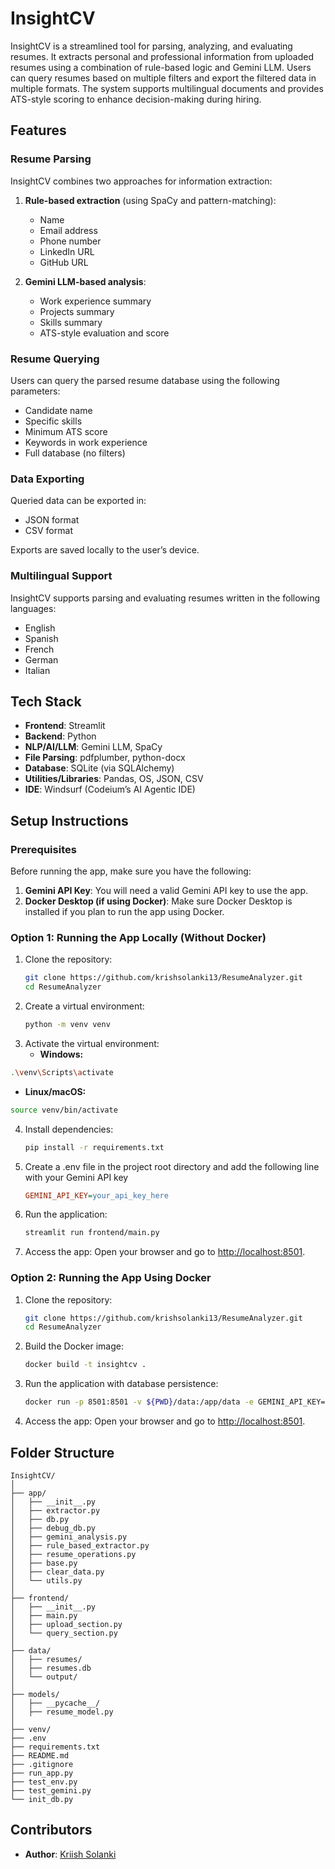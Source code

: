 # InsightCV

InsightCV is a streamlined tool for parsing, analyzing, and evaluating resumes. It extracts personal and professional information from uploaded resumes using a combination of rule-based logic and Gemini LLM. Users can query resumes based on multiple filters and export the filtered data in multiple formats. The system supports multilingual documents and provides ATS-style scoring to enhance decision-making during hiring.

## Features

### Resume Parsing

InsightCV combines two approaches for information extraction:

1. **Rule-based extraction** (using SpaCy and pattern-matching):
   - Name
   - Email address
   - Phone number
   - LinkedIn URL
   - GitHub URL

2. **Gemini LLM-based analysis**:
   - Work experience summary
   - Projects summary
   - Skills summary
   - ATS-style evaluation and score

### Resume Querying

Users can query the parsed resume database using the following parameters:
- Candidate name
- Specific skills
- Minimum ATS score
- Keywords in work experience
- Full database (no filters)

### Data Exporting

Queried data can be exported in:
- JSON format
- CSV format

Exports are saved locally to the user’s device.

### Multilingual Support

InsightCV supports parsing and evaluating resumes written in the following languages:
- English
- Spanish
- French
- German
- Italian

## Tech Stack

- **Frontend**: Streamlit  
- **Backend**: Python  
- **NLP/AI/LLM**: Gemini LLM, SpaCy  
- **File Parsing**: pdfplumber, python-docx  
- **Database**: SQLite (via SQLAlchemy)  
- **Utilities/Libraries**: Pandas, OS, JSON, CSV  
- **IDE**: Windsurf (Codeium’s AI Agentic IDE)

## Setup Instructions

### Prerequisites
Before running the app, make sure you have the following:

1. **Gemini API Key**: You will need a valid Gemini API key to use the app.
2. **Docker Desktop (if using Docker)**: Make sure Docker Desktop is installed if you plan to run the app using Docker.

### Option 1: Running the App Locally (Without Docker)

1. Clone the repository:
   ```bash
   git clone https://github.com/krishsolanki13/ResumeAnalyzer.git
   cd ResumeAnalyzer

2. Create a virtual environment:
   ```bash
   python -m venv venv

3. Activate the virtual environment:
   - **Windows:**
  ```bash
  .\venv\Scripts\activate
  ```
   - **Linux/macOS:**
  ```bash
  source venv/bin/activate
  ```
  
4. Install dependencies:
   ```bash
   pip install -r requirements.txt

5. Create a .env file in the project root directory and add the following line with your Gemini API key
   ```ini
   GEMINI_API_KEY=your_api_key_here

6. Run the application:
   ```bash
   streamlit run frontend/main.py

7. Access the app:
   Open your browser and go to [http://localhost:8501](http://localhost:8501).

### Option 2: Running the App Using Docker

1. Clone the repository:
   ```bash
   git clone https://github.com/krishsolanki13/ResumeAnalyzer.git
   cd ResumeAnalyzer

2. Build the Docker image:
   ```bash
   docker build -t insightcv .

3. Run the application with database persistence:
   ```bash
   docker run -p 8501:8501 -v ${PWD}/data:/app/data -e GEMINI_API_KEY=your_api_key_here insightcv

4. Access the app: 
   Open your browser and go to [http://localhost:8501](http://localhost:8501).

## Folder Structure

```plaintext
InsightCV/
│
├── app/
│   ├── __init__.py
│   ├── extractor.py
│   ├── db.py
│   ├── debug_db.py
│   ├── gemini_analysis.py
│   ├── rule_based_extractor.py
│   ├── resume_operations.py
│   ├── base.py
│   ├── clear_data.py
│   └── utils.py
│
├── frontend/
│   ├── __init__.py
│   ├── main.py
│   ├── upload_section.py
│   └── query_section.py
│
├── data/
│   ├── resumes/
│   ├── resumes.db
│   └── output/
│
├── models/
│   ├── __pycache__/
│   ├── resume_model.py
│
├── venv/
├── .env
├── requirements.txt
├── README.md
├── .gitignore
├── run_app.py
├── test_env.py
├── test_gemini.py
└── init_db.py
```


## Contributors

- **Author**: [Kriish Solanki](https://github.com/krishsolanki13)



